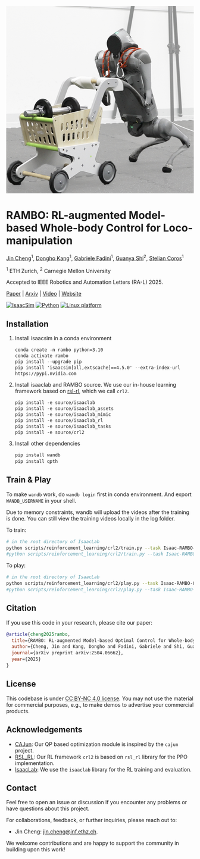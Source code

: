 
![RAMBO](docs/source/_static/rambo.png)

# RAMBO: RL-augmented Model-based Whole-body Control for Loco-manipulation

[Jin Cheng](https://jin-cheng.me/)<sup>1</sup>, [Dongho Kang](https://donghokang.net/)<sup>1</sup>, [Gabriele Fadini](https://www.zhaw.ch/en/about-us/person/fadi)<sup>1</sup>, [Guanya Shi](https://www.gshi.me/)<sup>2</sup>, [Stelian Coros](https://crl.ethz.ch/people/coros/index.html)<sup>1</sup>

<sup>1</sup> ETH Zurich, <sup>2</sup> Carnegie Mellon University


Accepted to IEEE Robotics and Automation Letters (RA-L) 2025.

[Paper](https://arxiv.org/pdf/2504.06662) | [Arxiv](http://arxiv.org/abs/2504.06662) | [Video](https://youtu.be/VdZxhLNG6wQ) | [Website]( https://jin-cheng.me/rambo.github.io/)

[![IsaacSim](https://img.shields.io/badge/IsaacSim-4.5.0-silver.svg)](https://docs.isaacsim.omniverse.nvidia.com/latest/index.html)
[![Python](https://img.shields.io/badge/python-3.10-blue.svg)](https://docs.python.org/3/whatsnew/3.10.html)
[![Linux platform](https://img.shields.io/badge/platform-linux--64-orange.svg)](https://releases.ubuntu.com/20.04/)


## Installation

1. Install isaacsim in a conda environment
    ```
    conda create -n rambo python=3.10
    conda activate rambo
    pip install --upgrade pip
    pip install 'isaacsim[all,extscache]==4.5.0' --extra-index-url https://pypi.nvidia.com
    ```

2. Install isaaclab and RAMBO source. We use our in-house learning framework based on [rsl-rl](https://github.com/leggedrobotics/rsl_rl), which we call `crl2`.
    ```
    pip install -e source/isaaclab
    pip install -e source/isaaclab_assets
    pip install -e source/isaaclab_mimic
    pip install -e source/isaaclab_rl
    pip install -e source/isaaclab_tasks
    pip install -e source/crl2
    ```

3. Install other dependencies
    ```bash
    pip install wandb
    pip install qpth
    ```

## Train & Play
To make `wandb` work, do `wandb login` first in conda environment. And export `WANDB_USERNAME` in your shell.

Due to memory constraints, wandb will upload the videos after the training is done. You can still view the training videos locally in the log folder.

To train:
```bash
# in the root directory of IsaacLab
python scripts/reinforcement_learning/crl2/train.py --task Isaac-RAMBO-Quadruped-Go2-v0 --headless --logger=wandb --video
#python scripts/reinforcement_learning/crl2/train.py --task Isaac-RAMBO-Biped-Go2-v0 --headless --logger=wandb --video
```

To play:
```bash
# in the root directory of IsaacLab
python scripts/reinforcement_learning/crl2/play.py --task Isaac-RAMBO-Quadruped-Go2-v0 --num_envs 10
#python scripts/reinforcement_learning/crl2/play.py --task Isaac-RAMBO-Biped-Go2-v0 --num_envs 10
```
## Citation
If you use this code in your research, please cite our paper:
```bibtex
@article{cheng2025rambo,
  title={RAMBO: RL-augmented Model-based Optimal Control for Whole-body Loco-manipulation},
  author={Cheng, Jin and Kang, Dongho and Fadini, Gabriele and Shi, Guanya and Coros, Stelian},
  journal={arXiv preprint arXiv:2504.06662},
  year={2025}
}
```

## License

This codebase is under [CC BY-NC 4.0 license](https://creativecommons.org/licenses/by-nc/4.0/deed.en). You may not use the material for commercial purposes, e.g., to make demos to advertise your commercial products.


## Acknowledgements

- [CAJun](https://github.com/yxyang/cajun/): Our QP based optimization module is inspired by the `cajun` project.
- [RSL_RL](https://github.com/leggedrobotics/rsl_rl): Our RL framework `crl2` is based on `rsl_rl` library for the PPO implementation.
- [IsaacLab](https://github.com/isaac-sim/IsaacLab): We use the `isaaclab` library for the RL training and evaluation.


## Contact

Feel free to open an issue or discussion if you encounter any problems or have questions about this project.

For collaborations, feedback, or further inquiries, please reach out to:

- Jin Cheng: [jin.cheng@inf.ethz.ch](mailto:jin.cheng@inf.ethz.ch).

We welcome contributions and are happy to support the community in building upon this work!

